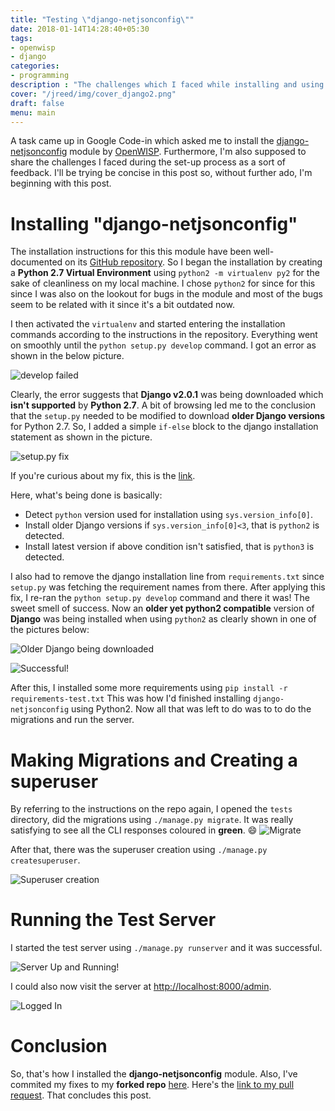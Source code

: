 ```yaml
---
title: "Testing \"django-netjsonconfig\""
date: 2018-01-14T14:28:40+05:30
tags:
- openwisp
- django
categories:
- programming
description : "The challenges which I faced while installing and using **django-netjsonconfig**. "
cover: "/jreed/img/cover_django2.png"
draft: false
menu: main
---
```


A task came up in Google Code-in which asked me to install the
[django-netjsonconfig](https://github.com/openwisp/django-netjsonconfig)
module by
[OpenWISP](https://www.openwisp.org).
Furthermore, I'm also supposed to share the
challenges I faced during the set-up process as a sort of feedback. I'll be trying
be concise in this post so, without further ado, I'm beginning with this post.

# Installing "django-netjsonconfig"
The installation instructions for this this module have been well-documented on its
[GitHub repository](https://github.com/openwisp/django-netjsonconfig#installing-for-development).
So I began the installation by creating a **Python 2.7 Virtual Environment** using
`python2 -m virtualenv py2` for the sake of cleanliness on my local machine. I chose
`python2` for since for this since I was also on the lookout for bugs in the module and
most of the bugs seem to be related with it since it's a bit outdated now.

I then activated the `virtualenv` and started entering the installation commands
according to the instructions in the repository. Everything went on smoothly until
the `python setup.py develop` command. I got an error as shown in the below picture.

![develop failed](../img/cover_django2.png)

Clearly, the error suggests that **Django v2.0.1** was being downloaded which
**isn't supported** by **Python 2.7**. A bit of browsing led me to the conclusion
that the `setup.py` needed to be modified to download **older Django versions** for
Python 2.7. So, I added a simple `if-else` block to the django installation statement
as shown in the picture.

![setup.py fix](../img/my-fix.png)

If you're curious about my fix,  this is the
[link](https://github.com/UtkarshVerma/django-netjsonconfig/commit/1575acbbc719e539cd8ecbffc761d8b9c2023d56).

Here, what's being done is basically:

- Detect `python` version used for installation using `sys.version_info[0]`.
- Install older Django versions if `sys.version_info[0]<3`, that is `python2` is detected.
- Install latest version if above condition isn't satisfied, that is `python3` is detected.

I also had to remove the django installation line from `requirements.txt` since `setup.py`
was fetching the requirement names from there. After applying this fix, I re-ran the
`python setup.py develop` command and there it was! The sweet smell of success. Now
an **older yet python2 compatible** version of **Django** was being installed when
using `python2` as clearly shown in one of the pictures below:

![Older Django being downloaded](../img/django-v-fixed.png)

![Successful!](../img/Success.png)

After this, I installed some more requirements using `pip install -r requirements-test.txt`
This was how I'd finished installing `django-netjsonconfig` using Python2. Now all that was
left to do was to to do the migrations and run the server.

# Making Migrations and Creating a superuser
By referring to the instructions on the repo again, I opened the `tests` directory,
did the migrations using `./manage.py migrate`. It was really satisfying to see all
the CLI responses coloured in **green**. :smile:
![Migrate](../img/migrate.png)

After that, there was the superuser creation using `./manage.py createsuperuser`.

![Superuser creation](../img/superuser.png)

# Running the Test Server
I started the test server using `./manage.py runserver` and it was successful. 

![Server Up and Running!](../img/up-and-running.png)

I could also now visit the server at
[http://localhost:8000/admin](http://localhost/admin).   

![Logged In](../img/logged-in.png)

# Conclusion
So, that's how I installed the **django-netjsonconfig** module.
Also, I've commited my fixes to my **forked repo**
[here](https://github.com/UtkarshVerma/django-netjsonconfig).
Here's the
[link to my pull request](https://github.com/openwisp/django-netjsonconfig/pull/71).
That concludes this post.








